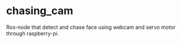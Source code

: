 # chasing_cam
Ros-node that detect and chase face using webcam and servo motor through raspberry-pi.
